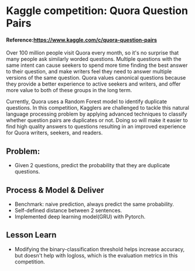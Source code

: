 #  Kaggle competition: Quora Question Pairs



#### Reference:https://www.kaggle.com/c/quora-question-pairs


Over 100 million people visit Quora every month, so it's no surprise that many people ask similarly worded questions. Multiple questions with the same intent can cause seekers to spend more time finding the best answer to their question, and make writers feel they need to answer multiple versions of the same question. Quora values canonical questions because they provide a better experience to active seekers and writers, and offer more value to both of these groups in the long term.

Currently, Quora uses a Random Forest model to identify duplicate questions. In this competition, Kagglers are challenged to tackle this natural language processing problem by applying advanced techniques to classify whether question pairs are duplicates or not. Doing so will make it easier to find high quality answers to questions resulting in an improved experience for Quora writers, seekers, and readers.

## Problem:
- Given 2 questions, predict the probability that they are duplicate questions. 
## Process & Model & Deliver
- Benchmark: naive prediction, always predict the same probability.
- Self-defined distance between 2 sentences.
- Implemented deep learning model(GRU) with Pytorch.


## Lesson Learn
- Modifying the binary-classification threshold helps increase accuracy, but doesn't help with logloss, which is the evaluation metrics in this competition.



